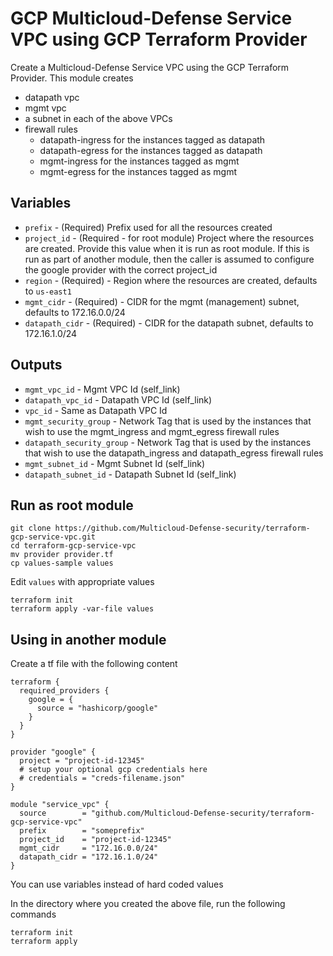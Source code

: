 # GCP Multicloud-Defense Service VPC using GCP Terraform Provider

Create a Multicloud-Defense Service VPC using the GCP Terraform Provider. This module creates

* datapath vpc
* mgmt vpc
* a subnet in each of the above VPCs
* firewall rules
    * datapath-ingress for the instances tagged as datapath
    * datapath-egress for the instances tagged as datapath
    * mgmt-ingress for the instances tagged as mgmt
    * mgmt-egress for the instances tagged as mgmt

## Variables

* `prefix` - (Required) Prefix used for all the resources created
* `project_id` - (Required - for root module) Project where the resources are created. Provide this value when it is run as root module. If this is run as part of another module, then the caller is assumed to configure the google provider with the correct project_id
* `region` - (Required) - Region where the resources are created, defaults to `us-east1`
* `mgmt_cidr` - (Required) - CIDR for the mgmt (management) subnet, defaults to 172.16.0.0/24
* `datapath_cidr` - (Required) - CIDR for the datapath subnet, defaults to 172.16.1.0/24

## Outputs
* `mgmt_vpc_id` - Mgmt VPC Id (self_link)
* `datapath_vpc_id` - Datapath VPC Id (self_link)
* `vpc_id` - Same as Datapath VPC Id
* `mgmt_security_group` - Network Tag that is used by the instances that wish to use the mgmt_ingress and mgmt_egress firewall rules
* `datapath_security_group` - Network Tag that is used by the instances that wish to use the datapath_ingress and datapath_egress firewall rules
* `mgmt_subnet_id` - Mgmt Subnet Id (self_link)
* `datapath_subnet_id` - Datapath Subnet Id (self_link)

## Run as root module

```
git clone https://github.com/Multicloud-Defense-security/terraform-gcp-service-vpc.git
cd terraform-gcp-service-vpc
mv provider provider.tf
cp values-sample values
```

Edit `values` with appropriate values

```
terraform init
terraform apply -var-file values
```

## Using in another module

Create a tf file with the following content

```hcl
terraform {
  required_providers {
    google = {
      source = "hashicorp/google"
    }
  }
}

provider "google" {
  project = "project-id-12345"
  # setup your optional gcp credentials here
  # credentials = "creds-filename.json"
}

module "service_vpc" {
  source        = "github.com/Multicloud-Defense-security/terraform-gcp-service-vpc"
  prefix        = "someprefix"
  project_id    = "project-id-12345"
  mgmt_cidr     = "172.16.0.0/24"
  datapath_cidr = "172.16.1.0/24"
}
```

You can use variables instead of hard coded values

In the directory where you created the above file, run the following commands

```
terraform init
terraform apply
```
